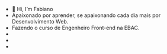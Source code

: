 - 👋 Hi, I’m Fabiano
- Apaixonado por aprender, se apaixonando cada dia mais por Desenvolvimento Web.
- Fazendo o curso de Engenheiro Front-end na EBAC.
-  
-  
- 

<!---
fabiano74/fabiano74 is a ✨ special ✨ repository because its `README.md` (this file) appears on your GitHub profile.
You can click the Preview link to take a look at your changes.
--->
